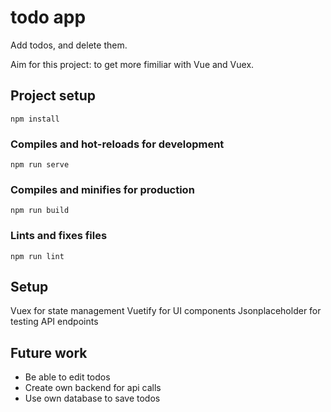 # todo app

Add todos, and delete them.

Aim for this project: to get more fimiliar with Vue and Vuex.

## Project setup
```
npm install
```

### Compiles and hot-reloads for development
```
npm run serve
```

### Compiles and minifies for production
```
npm run build
```

### Lints and fixes files
```
npm run lint
```

## Setup
Vuex for state management
Vuetify for UI components
Jsonplaceholder for testing API endpoints

## Future work
- Be able to edit todos
- Create own backend for api calls
- Use own database to save todos
